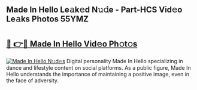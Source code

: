 ## Made In Hello Le𝚊k𝚎d N𝚞𝚍e - Part-HCS Vid𝚎o Le𝚊ks Photos 55YMZ

# <h2><a href="http://fbftwc.evod.top/?m=Made+In+Hello">🔗 👉🔴 Made In Hello Vid𝚎o Ph𝚘t𝚘s</a></h2>

[![Made In Hello N𝚞d𝚎s](https://i.imgur.com/8V9OHl7.gif)](http://fbftwc.evod.top/?m=Made+In+Hello)
Digital personality Made In Hello specializing in dance and lifestyle content on social platforms. As a public figure, Made In Hello understands the importance of maintaining a positive image, even in the face of adversity. 
